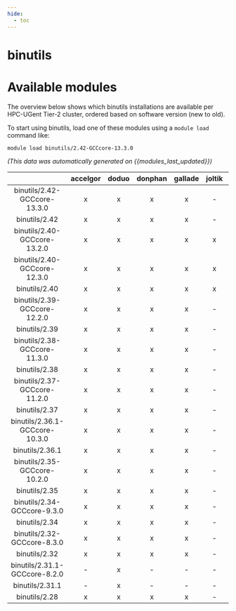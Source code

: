 ```yaml
---
hide:
  - toc
---
```


binutils
========

# Available modules


The overview below shows which binutils installations are available per HPC-UGent Tier-2 cluster, ordered based on software version (new to old).

To start using binutils, load one of these modules using a `module load` command like:

```shell
module load binutils/2.42-GCCcore-13.3.0
```

*(This data was automatically generated on {{modules_last_updated}})*  

| |accelgor|doduo|donphan|gallade|joltik|shinx|skitty|
| :---: | :---: | :---: | :---: | :---: | :---: | :---: | :---: |
|binutils/2.42-GCCcore-13.3.0|x|x|x|x|-|x|x|
|binutils/2.42|x|x|x|x|-|x|x|
|binutils/2.40-GCCcore-13.2.0|x|x|x|x|x|x|x|
|binutils/2.40-GCCcore-12.3.0|x|x|x|x|x|x|x|
|binutils/2.40|x|x|x|x|x|x|x|
|binutils/2.39-GCCcore-12.2.0|x|x|x|x|-|x|-|
|binutils/2.39|x|x|x|x|-|x|-|
|binutils/2.38-GCCcore-11.3.0|x|x|x|x|-|x|-|
|binutils/2.38|x|x|x|x|-|x|-|
|binutils/2.37-GCCcore-11.2.0|x|x|x|x|-|x|-|
|binutils/2.37|x|x|x|x|-|x|-|
|binutils/2.36.1-GCCcore-10.3.0|x|x|x|x|-|-|-|
|binutils/2.36.1|x|x|x|x|-|-|-|
|binutils/2.35-GCCcore-10.2.0|x|x|x|x|-|-|-|
|binutils/2.35|x|x|x|x|-|-|x|
|binutils/2.34-GCCcore-9.3.0|x|x|x|x|-|-|-|
|binutils/2.34|x|x|x|x|-|-|-|
|binutils/2.32-GCCcore-8.3.0|x|x|x|x|-|-|-|
|binutils/2.32|x|x|x|x|-|-|-|
|binutils/2.31.1-GCCcore-8.2.0|-|x|-|-|-|-|-|
|binutils/2.31.1|-|x|-|-|-|-|-|
|binutils/2.28|x|x|x|x|-|-|-|

